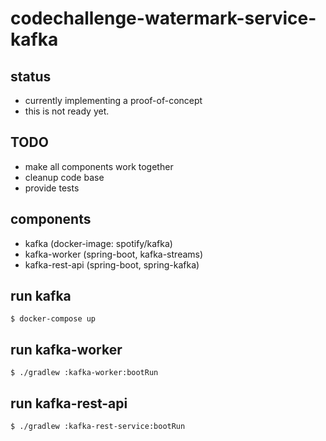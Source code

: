 # codechallenge-watermark-service-kafka

## status

- currently implementing a proof-of-concept
- this is not ready yet.

## TODO
- make all components work together
- cleanup code base
- provide tests
## components

- kafka (docker-image: spotify/kafka)
- kafka-worker (spring-boot, kafka-streams)
- kafka-rest-api (spring-boot, spring-kafka)

## run kafka

    $ docker-compose up
    
## run kafka-worker
    $ ./gradlew :kafka-worker:bootRun
    
## run kafka-rest-api
    $ ./gradlew :kafka-rest-service:bootRun
        